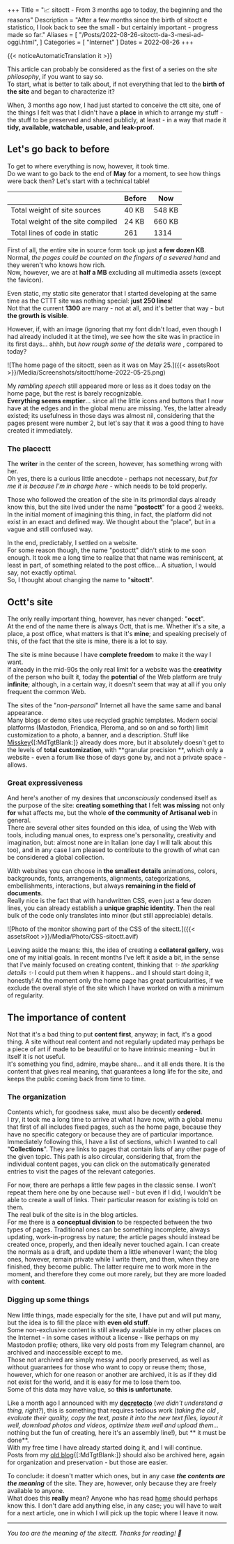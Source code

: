 +++
Title = "📈 sitoctt - From 3 months ago to today, the beginning and the reasons"
Description = "After a few months since the birth of sitoctt e statistico, I look back to see the small - but certainly important - progress made so far."
Aliases = [
  "/Posts/2022-08-26-sitoctt-da-3-mesi-ad-oggi.html",
]
Categories = [ "Internet" ]
Dates = 2022-08-26
+++

{{< noticeAutomaticTranslation it >}}



This article can probably be considered as the first of a series on the _site philosophy_, if you want to say so.  
To start, what is better to talk about, if not everything that led to the **birth of the site** and began to characterize it?

When, 3 months ago now, I had just started to conceive the ctt site, one of the things I felt was that I didn't have a **place** in which to arrange my stuff - the stuff to be preserved and shared publicly, at least - in a way that made it **tidy, available, watchable, usable, and leak-proof**.

## Let's go back to before

To get to where everything is now, however, it took time.  
Do we want to go back to the end of **May** for a moment, to see how things were back then? Let's start with a technical table!

|   | Before | Now |
|---|---|---|
| Total weight of site sources | 40 KB | 548 KB |
| Total weight of the site compiled | 24 KB | 660 KB |
| Total lines of code in static | 261 | 1314 |

First of all, the entire site in source form took up just **a few dozen KB**. Normal, _the pages could be counted on the fingers of a severed hand_ and they weren't who knows how rich.  
Now, however, we are at **half a MB** excluding all multimedia assets (except the favicon).

Even static, my static site generator that I started developing at the same time as the CTTT site was nothing special: **just 250 lines**!  
Not that the current **1300** are many - not at all, and it's better that way - but **the growth is visible**.

However, if, with an image (ignoring that my font didn't load, even though I had already included it at the time), we see how the site was in practice in its first days... ahhh, but _how rough some of the details were_ , compared to today?

![The home page of the sitoctt, seen as it was on May 25.]({{< assetsRoot >}}/Media/Screenshots/sitoctt/home-2022-05-25.png)

My _rambling speech_ still appeared more or less as it does today on the home page, but the rest is barely recognizable.  
**Everything seems emptier**... since all the little icons and buttons that I now have at the edges and in the global menu are missing. Yes, the latter already existed; its usefulness in those days was almost nil, considering that the pages present were number 2, but let's say that it was a good thing to have created it immediately.

### The placectt

The **writer** in the center of the screen, however, has something wrong with her.  
Oh yes, there is a curious little anecdote - perhaps not necessary, _but for me it is because I'm in charge here_ - which needs to be told properly.

Those who followed the creation of the site in its primordial days already know this, but the site lived under the name "**postoctt**" for a good 2 weeks.  
In the initial moment of imagining this thing, in fact, the platform did not exist in an exact and defined way. We thought about the "place", but in a vague and still confused way.

In the end, predictably, I settled on a website.  
For some reason though, the name "postoctt" didn't stink to me soon enough. It took me a long time to realize that that name was reminiscent, at least in part, of something related to the post office... A situation, I would say, not exactly optimal.  
So, I thought about changing the name to "**sitoctt**".

## Octt's site

The only really important thing, however, has never changed: "**occt**".  
At the end of the name there is always Octt, that is me. Whether it's a site, a place, a post office, what matters is that it's **mine**; and speaking precisely of this, of the fact that the site is mine, there is a lot to say.

The site is mine because I have **complete freedom** to make it the way I want.  
If already in the mid-90s the only real limit for a website was the **creativity** of the person who built it, today the **potential** of the Web platform are truly **infinite**; although, in a certain way, it doesn't seem that way at all if you only frequent the common Web.

The sites of the "_non-personal_" Internet all have the same same and banal appearance.  
Many blogs or demo sites use recycled graphic templates. Modern social platforms (Mastodon, Friendica, Pleroma, and so on and so forth) limit customization to a photo, a banner, and a description. Stuff like [Misskey](https://misskey-hub.net/en){[:MdTgtBlank:]} already does more, but it absolutely doesn't get to the levels of **total customization**, with **granular precision **, which only a website - even a forum like those of days gone by, and not a private space - allows.

### Great expressiveness

And here's another of my desires that _unconsciously_ condensed itself as the purpose of the site: **creating something that** I felt **was missing** not only **for** what affects me, but the whole **of the community of Artisanal web** in general.  
There are several other sites founded on this idea, of using the Web with tools, including manual ones, to express one's personality, creativity and imagination, but: almost none are in Italian (one day I will talk about this too), and in any case I am pleased to contribute to the growth of what can be considered a global collection.

With websites you can choose in **the smallest details** animations, colors, backgrounds, fonts, arrangements, alignments, categorizations, embellishments, interactions, but always **remaining in the field of documents**.  
Really nice is the fact that with handwritten CSS, even just a few dozen lines, you can already establish a **unique graphic identity**. Then the real bulk of the code only translates into minor (but still appreciable) details.

![Photo of the monitor showing part of the CSS of the sitectt.]({{< assetsRoot >}}/Media/Photo/CSS-sitoctt.avif)

Leaving aside the means: this, the idea of ​​creating a **collateral gallery**, was one of my initial goals. In recent months I've left it aside a bit, in the sense that I've mainly focused on creating content, thinking that _✨ the sparkling details ✨_ I could put them when it happens.. and I should start doing it, honestly! At the moment only the home page has great particularities, if we exclude the overall style of the site which I have worked on with a minimum of regularity.  

## The importance of content

Not that it's a bad thing to put **content first**, anyway; in fact, it's a good thing. A site without real content and not regularly updated may perhaps be a piece of art if made to be beautiful or to have intrinsic meaning - but in itself it is not useful.  
It's something you find, admire, maybe share... and it all ends there. It is the content that gives real meaning, that guarantees a long life for the site, and keeps the public coming back from time to time.

### The organization

Contents which, for goodness sake, must also be decently **ordered**.  
I _try_, it took me a long time to arrive at what I have now, with a global menu that first of all includes fixed pages, such as the home page, because they have no specific category or because they are of particular importance.  
Immediately following this, I have a list of sections, which I wanted to call "**Collections**". They are links to pages that contain lists of any other page of the given topic. This path is also circular, considering that, from the individual content pages, you can click on the automatically generated entries to visit the pages of the relevant categories.

For now, there are perhaps a little few pages in the classic sense. I won't repeat them here one by one because _well_ - but even if I did, I wouldn't be able to create a wall of links. Their particular reason for existing is told on them.  
The real bulk of the site is in the blog articles.  
For me there is a **conceptual division** to be respected between the two types of pages. Traditional ones can be something incomplete, always updating, work-in-progress by nature; the article pages should instead be created once, properly, and then ideally never touched again. I can create the normals as a draft, and update them a little whenever I want; the blog ones, however, remain private while I write them, and then, when they are finished, they become public. The latter require me to work more in the moment, and therefore they come out more rarely, but they are more loaded with **content**.

### Digging up some things

New little things, made especially for the site, I have put and will put many, but the idea is to fill the place with **even old stuff**.  
Some non-exclusive content is still already available in my other places on the Internet - in some cases without a license - like perhaps on my Mastodon profile; others, like very old posts from my Telegram channel, are archived and inaccessible except to me.  
Those not archived are simply messy and poorly preserved, as well as without guarantees for those who want to copy or reuse them; those, however, which for one reason or another are archived, it is as if they did not exist for the world, and it is easy for me to lose them too.  
Some of this data may have value, so **this is unfortunate**.

Like a month ago I announced with my [**decretocto**](../PicoBlog.html#-2022-07-21-Decreto-fu-fatto-2) <!-- ({{< assetsRoot >}} /Files/Decreto-20-luglio-2022.pdf){[:MdTgtBlank:]} --> (_we didn't understand a thing, right?_), this is something that requires tedious work (_taking the old , evaluate their quality, copy the text, paste it into the new text files, layout it well, download photos and videos, optimize them well and upload them..._ nothing but the fun of creating, here it's an assembly line!), but ** it must be done**.  
With my free time I have already started doing it, and I will continue.  
Posts from my [old blog](https://noblogo.org/loli-documentatrice){[:MdTgtBlank:]} should also be archived here, again for organization and preservation - but those are easier.

To conclude: it doesn't matter which ones, but in any case ***the contents are the meaning*** of the site. They are, however, only because they are freely available to anyone.  
What does this **really** mean? Anyone who has read [home](../index.html) should perhaps know this. I don't dare add anything else, in any case; you will have to wait for a next article, one in which I will pick up the topic where I leave it now.

---

_You too are the meaning of the sitectt. Thanks for reading! 💖_